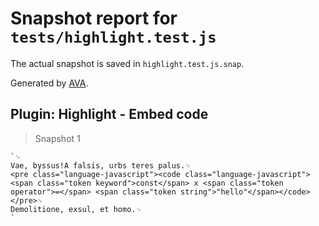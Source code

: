 # Snapshot report for `tests/highlight.test.js`

The actual snapshot is saved in `highlight.test.js.snap`.

Generated by [AVA](https://ava.li).

## Plugin: Highlight - Embed code

> Snapshot 1

    `␊
    Vae, byssus!A falsis, urbs teres palus.␊
    <pre class="language-javascript"><code class="language-javascript"><span class="token keyword">const</span> x <span class="token operator">=</span> <span class="token string">"hello"</span></code></pre>␊
    Demolitione, exsul, et homo.␊
    `
